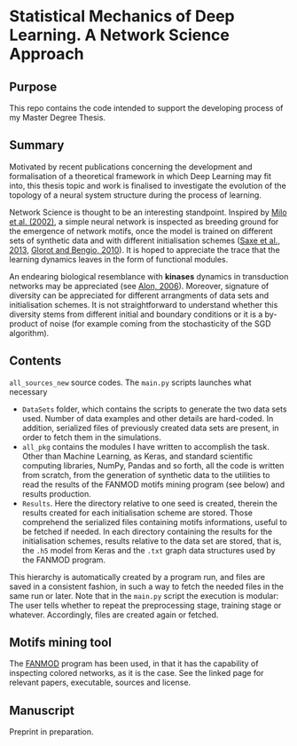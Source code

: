 # Statistical Mechanics of Deep Learning. A Network Science Approach

## Purpose
This repo contains the code intended to support the developing process of my Master Degree Thesis.

## Summary

Motivated by recent publications concerning the development and formalisation of a theoretical framework in which Deep Learning may fit into, this thesis topic and work is finalised to investigate the evolution of the topology of a neural system structure during the process of learning.

Network Science is thought to be an interesting standpoint. Inspired by [Milo et al. (2002)](https://science.sciencemag.org/content/298/5594/824), a simple neural network is inspected as breeding ground for the emergence of network motifs, once the model is trained on different sets of synthetic data and with different initialisation schemes ([Saxe et al., 2013](https://arxiv.org/abs/1312.6120), [Glorot and Bengio, 2010](http://proceedings.mlr.press/v9/glorot10a.html)). It is hoped to appreciate the trace that the learning dynamics leaves in the form of functional modules.

An endearing biological resemblance with **kinases** dynamics in transduction networks may be appreciated (see [Alon, 2006](https://www.crcpress.com/An-Introduction-to-Systems-Biology-Design-Principles-of-Biological-Circuits/Alon/p/book/9781439837177)). Moreover, signature of diversity can be appreciated for different arrangments of data sets and initialisation schemes. It is not straightforward to understand whether this diversity stems from different initial and boundary conditions or it is a by-product of noise (for example coming from the stochasticity of the SGD algorithm).
 
## Contents

`all_sources_new` source codes. The `main.py` scripts launches what necessary 

* `DataSets` folder, which contains the scripts to generate the two data sets used. Number of data examples and other details are hard-coded. In addition, serialized files of previously created data sets are present, in order to fetch them in the simulations.
* `all_pkg` contains the modules I have written to accomplish the task. Other than Machine Learning, as Keras, and standard scientific computing libraries, NumPy, Pandas and so forth, all the code is written from scratch, from the generation of synthetic data to the utilities to read the results of the FANMOD motifs mining program (see below) and results production.
* `Results`. Here the directory relative to one seed is created, therein the results created for each initialisation scheme are stored. Those comprehend the serialized files containing motifs informations, useful to be fetched if needed. In each directory containing the results for the initialisation schemes, results relative to the data set are stored, that is, the `.h5` model from Keras and the `.txt` graph data structures used by the FANMOD program.

This hierarchy is automatically created by a program run, and files are saved in a consistent fashion, in such a way to fetch the needed files in the same run or later. Note that in the `main.py` script the execution is modular: The user tells whether to repeat the preprocessing stage, training stage or whatever. Accordingly, files are created again or fetched.

## Motifs mining tool

The [FANMOD](http://theinf1.informatik.uni-jena.de/motifs/) program has been used, in that it has the capability of inspecting colored networks, as it is the case. See the linked page for relevant papers, executable, sources and license.

## Manuscript

Preprint in preparation.

